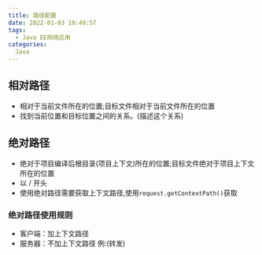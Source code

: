 ```yaml
---
title: 路径配置
date: 2022-01-03 19:49:57
tags:
  - Java EE网络应用
categories:
  Java
---
```


## 相对路径
  - 相对于当前文件所在的位置;目标文件相对于当前文件所在的位置
  - 找到当前位置和目标位置之间的关系。(描述这个关系)

## 绝对路径
  - 绝对于项目编译后根目录(项目上下文)所在的位置;目标文件绝对于项目上下文所在的位置
  - 以  / 开头
  - 使用绝对路径需要获取上下文路径,使用`request.getContextPath()`获取

### 绝对路径使用规则
  - 客户端：加上下文路径
  - 服务器：不加上下文路径 例:(转发)